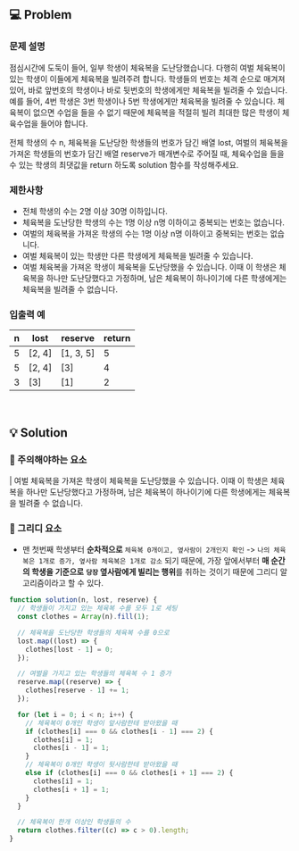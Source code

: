 ## 💻 Problem

### **문제 설명**

점심시간에 도둑이 들어, 일부 학생이 체육복을 도난당했습니다. 다행히 여벌 체육복이 있는 학생이 이들에게 체육복을 빌려주려 합니다. 학생들의 번호는 체격 순으로 매겨져 있어, 바로 앞번호의 학생이나 바로 뒷번호의 학생에게만 체육복을 빌려줄 수 있습니다. 예를 들어, 4번 학생은 3번 학생이나 5번 학생에게만 체육복을 빌려줄 수 있습니다. 체육복이 없으면 수업을 들을 수 없기 때문에 체육복을 적절히 빌려 최대한 많은 학생이 체육수업을 들어야 합니다.

전체 학생의 수 n, 체육복을 도난당한 학생들의 번호가 담긴 배열 lost, 여벌의 체육복을 가져온 학생들의 번호가 담긴 배열 reserve가 매개변수로 주어질 때, 체육수업을 들을 수 있는 학생의 최댓값을 return 하도록 solution 함수를 작성해주세요.

### 제한사항

- 전체 학생의 수는 2명 이상 30명 이하입니다.
- 체육복을 도난당한 학생의 수는 1명 이상 n명 이하이고 중복되는 번호는 없습니다.
- 여벌의 체육복을 가져온 학생의 수는 1명 이상 n명 이하이고 중복되는 번호는 없습니다.
- 여벌 체육복이 있는 학생만 다른 학생에게 체육복을 빌려줄 수 있습니다.
- 여벌 체육복을 가져온 학생이 체육복을 도난당했을 수 있습니다. 이때 이 학생은 체육복을 하나만 도난당했다고 가정하며, 남은 체육복이 하나이기에 다른 학생에게는 체육복을 빌려줄 수 없습니다.

### 입출력 예

| n   | lost   | reserve   | return |
| --- | ------ | --------- | ------ |
| 5   | [2, 4] | [1, 3, 5] | 5      |
| 5   | [2, 4] | [3]       | 4      |
| 3   | [3]    | [1]       | 2      |

<br/>

## 💡 Solution

### 📌 주의해야하는 요소

| 여벌 체육복을 가져온 학생이 체육복을 도난당했을 수 있습니다. 이때 이 학생은 체육복을 하나만 도난당했다고 가정하며, 남은 체육복이 하나이기에 다른 학생에게는 체육복을 빌려줄 수 없습니다.

### 📌 그리디 요소

- 맨 첫번째 학생부터 **순차적으로** `체육복 0개이고, 옆사람이 2개인지 확인` -> `나의 체육복은 1개로 증가, 옆사람 체육복은 1개로 감소` 되기 때문에, 가장 앞에서부터 **매 순간의 학생을 기준으로** **`당장` 옆사람에게 빌리는 행위**를 취하는 것이기 때문에 그리디 알고리즘이라고 할 수 있다.

```jsx
function solution(n, lost, reserve) {
  // 학생들이 가지고 있는 체육복 수를 모두 1로 세팅
  const clothes = Array(n).fill(1);

  // 체육복을 도난당한 학생들의 체육복 수를 0으로
  lost.map((lost) => {
    clothes[lost - 1] = 0;
  });

  // 여벌을 가지고 있는 학생들의 체육복 수 1 증가
  reserve.map((reserve) => {
    clothes[reserve - 1] += 1;
  });

  for (let i = 0; i < n; i++) {
    // 체육복이 0개인 학생이 앞사람한테 받아왔을 때
    if (clothes[i] === 0 && clothes[i - 1] === 2) {
      clothes[i] = 1;
      clothes[i - 1] = 1;
    }
    // 체육복이 0개인 학생이 뒷사람한테 받아왔을 때
    else if (clothes[i] === 0 && clothes[i + 1] === 2) {
      clothes[i] = 1;
      clothes[i + 1] = 1;
    }
  }

  // 체육복이 한개 이상인 학생들의 수
  return clothes.filter((c) => c > 0).length;
}
```
